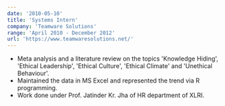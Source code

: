 ```yaml
---
date: '2010-05-10'
title: 'Systems Intern'
company: 'Teamware Solutions'
range: 'April 2010 - December 2012'
url: 'https://www.teamwaresolutions.net/'
---
```


- Meta analysis and a literature review on the topics 'Knowledge Hiding', 'Ethical Leadership', 'Ethical Culture', 'Ethical Climate' and 'Unethical Behaviour'.
- Maintained the data in MS Excel and represented the trend via R programming.
- Work done under Prof. Jatinder Kr. Jha of HR department of XLRI.
